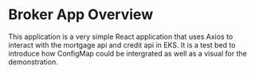 # Broker App Overview

This application is a very simple React application that uses Axios to interact with the mortgage api and credit api in EKS. It is a test bed to introduce
how ConfigMap could be intergrated as well as a visual for the demonstration.
